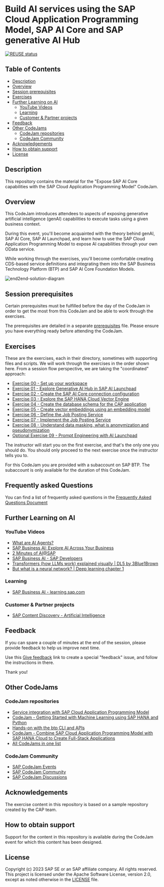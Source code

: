 # Build AI services using the SAP Cloud Application Programming Model, SAP AI Core and SAP generative AI Hub

[![REUSE status](https://api.reuse.software/badge/github.com/SAP-samples/codejam-cap-llm)](https://api.reuse.software/info/github.com/SAP-samples/codejam-cap-llm)

## Table of Contents

- [Description](#description)
- [Overview](#overview)
- [Session prerequisites](#session-prerequisites)
- [Exercises](#exercises)
- [Further Learning on AI](#further-learning-on-ai)
  - [YouTube Videos](#youtube-videos)
  - [Learning](#learning)
  - [Customer & Partner projects](#customer--partner-projects)
- [Feedback](#feedback)
- [Other CodeJams](#other-codejams)
  - [CodeJam repositories](#codejam-repositories)
  - [CodeJam Community](#codejam-community)
- [Acknowledgements](#acknowledgements)
- [How to obtain support](#how-to-obtain-support)
- [License](#license)

## Description

This repository contains the material for the "Expose SAP AI Core capabilities with the SAP Cloud Application Programming Model" CodeJam.

## Overview

This CodeJam introduces attendees to aspects of exposing generative artificial intelligence (genAI) capabilities to execute tasks using a given business context.

During this event, you'll become acquainted with the theory behind genAI, SAP AI Core, SAP AI Launchpad, and learn how to use the SAP Cloud Application Programming Model to expose AI capabilities through your own OData service.

While working through the exercises, you'll become comfortable creating CDS-based service definitions and integrating them into the SAP Business Technology Platform (BTP) and SAP AI Core Foundation Models.

![end2end-solution-diagram](/assets/End2End_Vector_Embedding_Solution_Diagram.png)

## Session prerequisites

Certain prerequisites must be fulfilled before the day of the CodeJam in order to get the most from this CodeJam and be able to work through the exercises.

The prerequisites are detailed in a separate [prerequisites](prerequisites.md) file. Please ensure you have everything ready before attending the CodeJam.

## Exercises

These are the exercises, each in their directory, sometimes with supporting files and scripts. We will work through the exercises in the order shown here. From a session flow perspective, we are taking the "coordinated" approach:

- [Exercise 00 - Set up your workspace](./exercises/00-set-up-workspace/README.md)
- [Exercise 01 - Explore Generative AI Hub in SAP AI Launchpad](./exercises/01-explore-genai-hub/README.md)
- [Exercise 02 - Create the SAP AI Core connection configuration](./exercises/02-create-connection-configuration/README.md)
- [Exercise 03 - Explore the SAP HANA Cloud Vector Engine](./exercises/03-explore-sap-hana-cloud-vector-engine/README.md)
- [Exercise 04 - Create the database schema for the CAP application](./exercises/04-define-db-schema/README.md)
- [Exercise 05 - Create vector embeddings using an embedding model](./exercises/05-create-vector-embeddings/README.md)
- [Exercise 06 - Define the Job Posting Service](./exercises/06-define-job-posting-service/README.md)
- [Exercise 07 - Implement the Job Posting Service](./exercises/07-implement-job-posting-serivce/README.md)
- [Exercise 08 - Understand data masking, what is anonymization and pseudonymization](./exercises/08-data-masking-and-anonymization/README.md)
- [Optional Exercise 09 - Prompt Engineering with AI Launchpad](./exercises/09-prompt-engineering-with-ai-launchpad/)

The instructor will start you on the first exercise, and that's the only one you should do. You should only proceed to the next exercise once the instructor tells you to.

For this CodeJam you are provided with a subaccount on SAP BTP. The subaccount is only available for the duration of this CodeJam.

## Frequently asked Questions

You can find a list of frequently asked questions in the [Frequently Asked Questions Document](./frequently-asked-questions.md)

## Further Learning on AI

### YouTube Videos
- [What are AI Agents?](https://www.youtube.com/watch?v=bWYA8S54T14)
- [SAP Business AI: Explore AI Across Your Business](https://youtube.com/playlist?list=PL3ZRUb1AKkpTarpiocxrL3JKnX8Da6YCB&si=Ck8wuB78GmbV3MUA)
- [2 Minutes of AI@SAP](https://youtube.com/playlist?list=PL6RpkC85SLQD3XOnWmm_sMC3_Ks_KWy3V&si=LxNeGj8zXCc46eR9)
- [SAP Business AI - SAP Developers](https://youtube.com/playlist?list=PL6RpkC85SLQCDxe58RfZaLCcPqcgwTIhj&si=DyZn64TF_oYyuOrY)
- [Transformers (how LLMs work) explained visually | DL5 by 3Blue1Brown](https://www.youtube.com/watch?v=wjZofJX0v4M)
- [But what is a neural network? | Deep learning chapter 1](https://www.youtube.com/watch?v=aircAruvnKk)

### Learning
- [SAP Business AI - learning.sap.com](https://learning.sap.com/search?query=SAP+Business+AI&page=1&access=free)

### Customer & Partner projects

- [SAP Content Discovery - Artificial Intelligence](https://content-discovery.int.sap/asset-explore/57a1f804-c7aa-454d-9bde-7eb67872f034/product-sub-categories_3937994e-19f8-4db9-901d-eb9db5b45c85?contentCategoryIds=CUSTOMER_REFERENCE&categoryItemIds=product-sub-categories_3937994e-19f8-4db9-901d-eb9db5b45c85)

## Feedback

If you can spare a couple of minutes at the end of the session, please provide feedback to help us improve next time.

Use this [Give feedback](https://github.com/SAP-samples/codejam-cap-llm/issues/new?assignees=&labels=feedback&template=session-feedback-template.md&title=Session%20Feedback) link to create a special "feedback" issue, and follow the instructions in there.

Thank you!

## Other CodeJams

### CodeJam repositories

- [Service integration with SAP Cloud Application Programming Model](https://github.com/SAP-samples/cap-service-integration-codejam)
- [CodeJam - Getting Started with Machine Learning using SAP HANA and Python](https://github.com/SAP-samples/hana-ml-py-codejam)
- [Hands-on with the btp CLI and APIs](https://github.com/SAP-samples/cloud-btp-cli-api-codejam)
- [CodeJam - Combine SAP Cloud Application Programming Model with SAP HANA Cloud to Create Full-Stack Applications](https://github.com/SAP-samples/cap-hana-exercises-codejam)
- [All CodeJams in one list](https://github.com/orgs/SAP-samples/repositories?language=&q=Codejam&sort=&type=all)

### CodeJam Community

- [SAP CodeJam Events](https://community.sap.com/t5/sap-codejam/eb-p/codejam-events)
- [SAP CodeJam Community](https://community.sap.com/t5/sap-codejam/gh-p/code-jam)
- [SAP CodeJam Discussions](https://community.sap.com/t5/sap-codejam-discussions/bd-p/code-jamforum-board)

## Acknowledgements

The exercise content in this repository is based on a sample repository created by the CAP team.

## How to obtain support

Support for the content in this repository is available during the CodeJam event for which this content has been designed.

## License

Copyright (c) 2023 SAP SE or an SAP affiliate company. All rights reserved. This project is licensed under the Apache Software License, version 2.0, except as noted otherwise in the [LICENSE](LICENSE) file.
